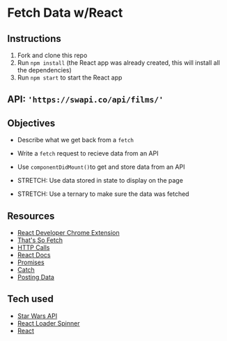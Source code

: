 # Fetch Data w/React

## Instructions
1. Fork and clone this repo
2. Run `npm install` (the React app was already created, this will install all the dependencies)
3. Run `npm start` to start the React app

## API: `'https://swapi.co/api/films/'`
## Objectives

* Describe what we get back from a `fetch`
* Write a `fetch` request to recieve data from an API
* Use `componentDidMount()`to get and store data from an API

* STRETCH: Use data stored in state to display on the page
* STRETCH: Use a ternary to make sure the data was fetched


## Resources

* [React Developer Chrome Extension](https://chrome.google.com/webstore/detail/react-developer-tools/fmkadmapgofadopljbjfkapdkoienihi)
* [That's So Fetch](https://developer.mozilla.org/en-US/docs/Web/API/Fetch_API/Using_Fetch#Supplying_request_options)
* [HTTP Calls](https://learn-2.galvanize.com/cohorts/757/blocks/6/content_files/apis/fetch-data.md)
* [React Docs](https://reactjs.org/docs/react-component.html)
* [Promises](https://pouchdb.com/2015/05/18/we-have-a-problem-with-promises.html)
* [Catch](https://danlevy.net/are-promises-broken/#3-handle-errors-where-it-makes-sense)
* [Posting Data](https://learn-2.galvanize.com/cohorts/757/blocks/6/content_files/apis/post-data.md)

## Tech used
* [Star Wars API](https://swapi.co/)
* [React Loader Spinner](https://www.npmjs.com/package/react-loader-spinner)
* [React](https://reactjs.org/)
